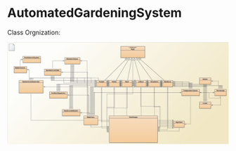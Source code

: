 # AutomatedGardeningSystem
Class Orgnization:

![classes](https://github.com/prateek-khatri/AutomatedGardeningSystem/blob/master/etc/1.JPG)
